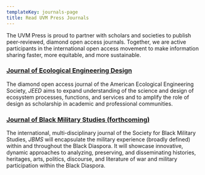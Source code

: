 ```yaml
---
templateKey: journals-page
title: Read UVM Press Journals
---
```

The UVM Press is proud to partner with scholars and societies to publish peer-reviewed, diamond open access journals. Together, we are active participants in the international open access movement to make information sharing faster, more equitable, and more sustainable. 

### [Journal of Ecological Engineering Design](https://journals.uvm.edu/jeed/)

The diamond open access journal of the American Ecological Engineering Society, *JEED* aims to expand understanding of the science and design of ecosystem processes, functions, and services and to amplify the role of design as scholarship in academic and professional communities.

### [J﻿ournal of Black Military Studies (forthcoming)](https://journals.uvm.edu/jbms/)

The international, multi-disciplinary journal of the Society for Black Military Studies, *JBMS* will encapsulate the military experience (broadly defined) within and throughout the Black Diaspora. It will showcase innovative, dynamic approaches to analyzing, preserving, and disseminating histories, heritages, arts, politics, discourse, and literature of war and military participation within the Black Diaspora.